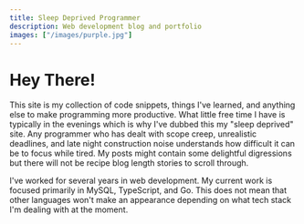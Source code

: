 ```yaml
---
title: Sleep Deprived Programmer
description: Web development blog and portfolio
images: ["/images/purple.jpg"]
---
```


# Hey There!
This site is my collection of code snippets, things I've learned, and anything else to make programming more productive. What little free time I have is typically in the evenings which is why I've dubbed this my "sleep deprived" site. Any programmer who has dealt with scope creep, unrealistic deadlines, and late night construction noise understands how difficult it can be to focus while tired. My posts might contain some delightful digressions but there will not be recipe blog length stories to scroll through.

I've worked for several years in web development. My current work is focused primarily in MySQL, TypeScript, and Go. This does not mean that other languages won't make an appearance depending on what tech stack I'm dealing with at the moment.


